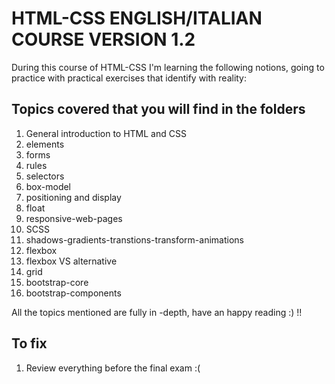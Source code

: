 # HTML-CSS ENGLISH/ITALIAN COURSE VERSION 1.2

During this course of HTML-CSS I'm learning the following notions, going to practice with practical exercises that identify with reality:

## Topics covered that you will find in the folders

1.  General introduction to HTML and CSS
2.  elements
3.  forms
4.  rules
5.  selectors
6.  box-model 
7.  positioning and display
8.  float
9.  responsive-web-pages
10. SCSS
11. shadows-gradients-transtions-transform-animations
12. flexbox
12. flexbox VS alternative
13. grid
14. bootstrap-core
15. bootstrap-components

All the topics mentioned are fully in -depth, have an happy reading :) !!

## To fix

1. Review everything before the final exam :(
